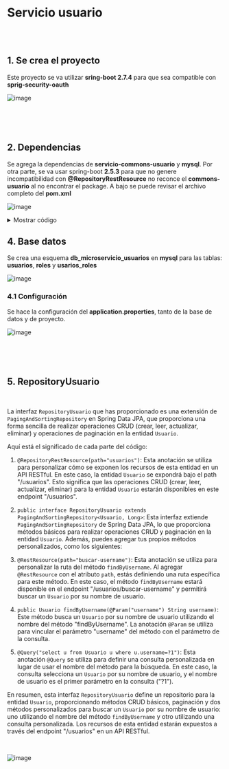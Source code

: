 # Servicio usuario 

<br>
<br>

## 1. Se crea el proyecto 

Este proyecto se va utilizar **sring-boot 2.7.4** para que sea compatible con **sprig-security-oauth**

![image](https://github.com/crodrigr/microservicios-spring-boot-confenalco/assets/31961588/57447fbf-f071-4110-abfc-4c1eb4ee46ea)

<br>
<br>
<br>

## 2. Dependencias

Se agrega la dependencias de **servicio-commons-usuario** y **mysql**. Por otra parte, se va usar spring-boot **2.5.3** para que no genere incompatibilidad con **@RepositoryRestResource** no reconce el **commons-usuario** al no encontrar el package. A bajo se puede revisar el archivo completo del **pom.xml**

![image](https://github.com/crodrigr/microservicios-spring-boot-confenalco/assets/31961588/a0f78292-a0f3-4b36-a245-5f69725de358)


<details><summary>Mostrar código</summary>
<p>

```xml
<?xml version="1.0" encoding="UTF-8"?>
<project xmlns="http://maven.apache.org/POM/4.0.0" xmlns:xsi="http://www.w3.org/2001/XMLSchema-instance"
	xsi:schemaLocation="http://maven.apache.org/POM/4.0.0 https://maven.apache.org/xsd/maven-4.0.0.xsd">
	<modelVersion>4.0.0</modelVersion>
	<parent>
		<groupId>org.springframework.boot</groupId>
		<artifactId>spring-boot-starter-parent</artifactId>
		<version>2.5.3</version>
		<relativePath/> <!-- lookup parent from repository -->
	</parent>
	<groupId>com.comfenalco.microservicio</groupId>
	<artifactId>usuario</artifactId>
	<version>0.0.1-SNAPSHOT</version>
	<name>usuario</name>
	<description>Demo project for Spring Boot</description>
	<properties>
		<java.version>17</java.version>
		<spring-cloud.version>2020.0.3</spring-cloud.version>		
	</properties>
	<dependencies>
	    <dependency>
	       <groupId>com.comfenalco.microservicio.commons</groupId>
	       <artifactId>usuario</artifactId>
	       <version>0.0.1-SNAPSHOT</version>
		</dependency>	    
		<dependency>
			<groupId>org.springframework.boot</groupId>
			<artifactId>spring-boot-starter-data-jpa</artifactId>
		</dependency>
		<dependency>
			<groupId>org.springframework.boot</groupId>
			<artifactId>spring-boot-starter-data-rest</artifactId>
		</dependency>
		<dependency>
			<groupId>org.springframework.cloud</groupId>
			<artifactId>spring-cloud-starter-netflix-eureka-client</artifactId>
		</dependency>
		<dependency>
			<groupId>org.springframework.boot</groupId>
			<artifactId>spring-boot-devtools</artifactId>
			<scope>runtime</scope>
			<optional>true</optional>
		</dependency>
		<dependency>
			<groupId>mysql</groupId>
			<artifactId>mysql-connector-java</artifactId>
			<scope>runtime</scope>
		</dependency>
		<dependency>
			<groupId>org.springframework.boot</groupId>
			<artifactId>spring-boot-starter-test</artifactId>
			<scope>test</scope>
		</dependency>
	</dependencies>
	<dependencyManagement>
		<dependencies>
			<dependency>
				<groupId>org.springframework.cloud</groupId>
				<artifactId>spring-cloud-dependencies</artifactId>
				<version>${spring-cloud.version}</version>
				<type>pom</type>
				<scope>import</scope>
			</dependency>
		</dependencies>
	</dependencyManagement>

	<build>
		<plugins>
			<plugin>
				<groupId>org.springframework.boot</groupId>
				<artifactId>spring-boot-maven-plugin</artifactId>
			</plugin>
		</plugins>
	</build>

</project>


```

</p>
</details>

## 4. Base datos 

Se crea una esquema **db_microservicio_usuarios** en **mysql** para las tablas: **usuarios**, **roles** y **usarios_roles**


![image](https://github.com/crodrigr/microservicios-spring-boot-confenalco/assets/31961588/b2fd0880-bf9d-4905-92c0-af0ca8724cd7)

### 4.1 Configuración

Se hace la configuración del **application.properties**, tanto de la base de datos y de proyecto.

![image](https://github.com/crodrigr/microservicios-spring-boot-confenalco/assets/31961588/b035aec6-44e9-4b43-84e9-980935a20b85)


<br>
<br>
<br>

## 5. RepositoryUsuario

<br>

La interfaz `RepositoryUsuario` que has proporcionado es una extensión de `PagingAndSortingRepository` en Spring Data JPA, que proporciona una forma sencilla de realizar operaciones CRUD (crear, leer, actualizar, eliminar) y operaciones de paginación en la entidad `Usuario`.

Aquí está el significado de cada parte del código:

1. `@RepositoryRestResource(path="usuarios")`: Esta anotación se utiliza para personalizar cómo se exponen los recursos de esta entidad en un API RESTful. En este caso, la entidad `Usuario` se expondrá bajo el path "/usuarios". Esto significa que las operaciones CRUD (crear, leer, actualizar, eliminar) para la entidad `Usuario` estarán disponibles en este endpoint "/usuarios".

2. `public interface RepositoryUsuario extends PagingAndSortingRepository<Usuario, Long>`: Esta interfaz extiende `PagingAndSortingRepository` de Spring Data JPA, lo que proporciona métodos básicos para realizar operaciones CRUD y paginación en la entidad `Usuario`. Además, puedes agregar tus propios métodos personalizados, como los siguientes:

3. `@RestResource(path="buscar-username")`: Esta anotación se utiliza para personalizar la ruta del método `findByUsername`. Al agregar `@RestResource` con el atributo `path`, estás definiendo una ruta específica para este método. En este caso, el método `findByUsername` estará disponible en el endpoint "/usuarios/buscar-username" y permitirá buscar un `Usuario` por su nombre de usuario.

4. `public Usuario findByUsername(@Param("username") String username)`: Este método busca un `Usuario` por su nombre de usuario utilizando el nombre del método "findByUsername". La anotación `@Param` se utiliza para vincular el parámetro "username" del método con el parámetro de la consulta.

5. `@Query("select u from Usuario u where u.username=?1")`: Esta anotación `@Query` se utiliza para definir una consulta personalizada en lugar de usar el nombre del método para la búsqueda. En este caso, la consulta selecciona un `Usuario` por su nombre de usuario, y el nombre de usuario es el primer parámetro en la consulta ("?1").

En resumen, esta interfaz `RepositoryUsuario` define un repositorio para la entidad `Usuario`, proporcionando métodos CRUD básicos, paginación y dos métodos personalizados para buscar un `Usuario` por su nombre de usuario: uno utilizando el nombre del método `findByUsername` y otro utilizando una consulta personalizada. Los recursos de esta entidad estarán expuestos a través del endpoint "/usuarios" en un API RESTful.

<br>


![image](https://github.com/crodrigr/microservicios-spring-boot-confenalco/assets/31961588/db0ac678-6b5a-4279-af56-f413a99de698)
